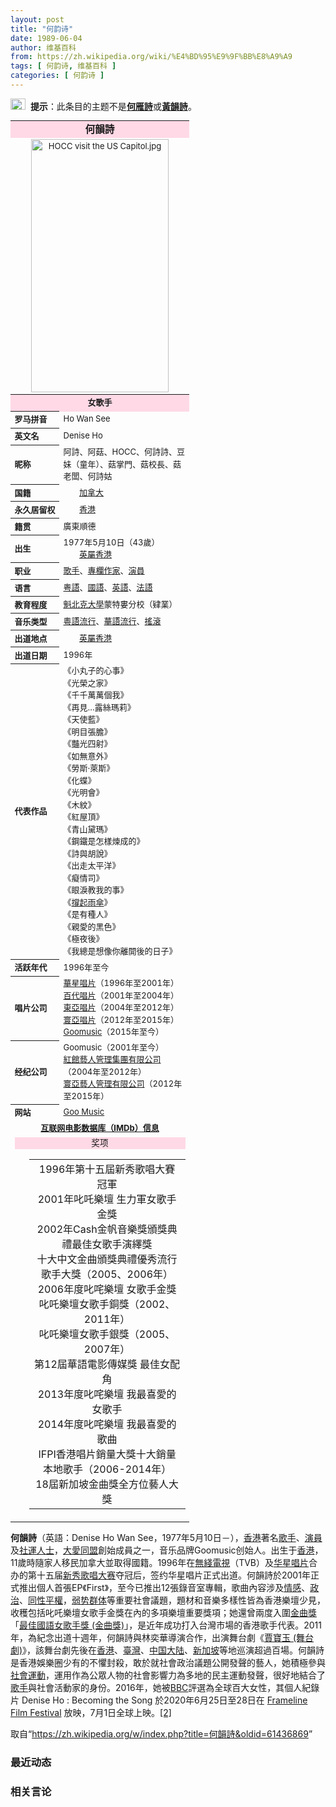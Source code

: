 ```yaml
---
layout: post
title: "何韵诗"
date: 1989-06-04
author: 维基百科
from: https://zh.wikipedia.org/wiki/%E4%BD%95%E9%9F%BB%E8%A9%A9
tags: [ 何韵诗, 维基百科 ]
categories: [ 何韵诗 ]
---
```

<div class="mw-parser-output"><div role="note" class="hatnote navigation-not-searchable"><a href="/wiki/Wikipedia:%E6%B6%88%E6%AD%A7%E4%B9%89" title="Wikipedia:消歧义"><img alt="Confusion grey.svg" src="//upload.wikimedia.org/wikipedia/commons/thumb/f/fb/Confusion_grey.svg/24px-Confusion_grey.svg.png" decoding="async" width="24" height="18" srcset="//upload.wikimedia.org/wikipedia/commons/thumb/f/fb/Confusion_grey.svg/36px-Confusion_grey.svg.png 1.5x, //upload.wikimedia.org/wikipedia/commons/thumb/f/fb/Confusion_grey.svg/48px-Confusion_grey.svg.png 2x" data-file-width="260" data-file-height="200"></a>&nbsp;&nbsp;<b>提示</b>：此条目的主题不是<b><a href="/wiki/%E4%BD%95%E9%9B%81%E8%A9%A9" title="何雁詩">何雁詩</a></b>或<b><a href="/wiki/%E9%BB%83%E9%9F%BB%E8%A9%A9" title="黃韻詩">黃韻詩</a></b>。</div> 

<div id="noteTA-e10501c2" class="noteTA"><div class="noteTA-local"><div data-noteta-code="zh-cn:蒙特利尔;zh-hans:蒙特利尔;zh-hk:滿地可;zh-tw:蒙特婁;"></div></div></div>
<table class="infobox vcard plainlist" cellspacing="3" style="border-spacing:3px;width:22em;text-align:left;font-size:small;line-height:1.5em"><tbody><tr><th colspan="2" style="text-align:center;font-size:125%;font-weight:bold;font-size: 120%; background: #FFD9E6;"><span class="fn">何韻詩</span></th></tr><tr><td colspan="2" style="text-align:center"><a href="/wiki/File:HOCC_visit_the_US_Capitol.jpg" class="image"><img alt="HOCC visit the US Capitol.jpg" src="//upload.wikimedia.org/wikipedia/commons/thumb/e/e7/HOCC_visit_the_US_Capitol.jpg/220px-HOCC_visit_the_US_Capitol.jpg" decoding="async" width="220" height="405" srcset="//upload.wikimedia.org/wikipedia/commons/thumb/e/e7/HOCC_visit_the_US_Capitol.jpg/330px-HOCC_visit_the_US_Capitol.jpg 1.5x, //upload.wikimedia.org/wikipedia/commons/thumb/e/e7/HOCC_visit_the_US_Capitol.jpg/440px-HOCC_visit_the_US_Capitol.jpg 2x" data-file-width="621" data-file-height="1142"></a></td></tr><tr><th colspan="2" class="title role" style="text-align:center;background: #FFD9E6;;">女歌手</th></tr><tr><th scope="row" style="text-align:left;white-space:nowrap;;">罗马拼音</th><td style=""><span class="nickname" lang="en">Ho Wan See</span></td></tr><tr><th scope="row" style="text-align:left;white-space:nowrap;;">英文名</th><td style=""><span class="nickname" lang="en">Denise Ho</span></td></tr><tr><th scope="row" style="text-align:left;white-space:nowrap;;">昵称</th><td class="nickname" style="">阿詩、阿菇、HOCC、何詩詩、豆妹（童年）、菇掌門、菇校長、菇老闆、何詩姑</td></tr><tr><th scope="row" style="text-align:left;white-space:nowrap;;">国籍</th><td class="category" style=""><span class="flagicon"><img alt="" src="//upload.wikimedia.org/wikipedia/commons/thumb/d/d9/Flag_of_Canada_%28Pantone%29.svg/22px-Flag_of_Canada_%28Pantone%29.svg.png" decoding="async" width="22" height="11" class="thumbborder" srcset="//upload.wikimedia.org/wikipedia/commons/thumb/d/d9/Flag_of_Canada_%28Pantone%29.svg/33px-Flag_of_Canada_%28Pantone%29.svg.png 1.5x, //upload.wikimedia.org/wikipedia/commons/thumb/d/d9/Flag_of_Canada_%28Pantone%29.svg/44px-Flag_of_Canada_%28Pantone%29.svg.png 2x" data-file-width="1200" data-file-height="600">&nbsp;</span><a href="/wiki/%E5%8A%A0%E6%8B%BF%E5%A4%A7" title="加拿大">加拿大</a></td></tr><tr><th scope="row" style="text-align:left;white-space:nowrap;;">永久居留权</th><td style=""><span class="flagicon"><img alt="" src="//upload.wikimedia.org/wikipedia/commons/thumb/5/5b/Flag_of_Hong_Kong.svg/22px-Flag_of_Hong_Kong.svg.png" decoding="async" width="22" height="15" class="thumbborder" srcset="//upload.wikimedia.org/wikipedia/commons/thumb/5/5b/Flag_of_Hong_Kong.svg/33px-Flag_of_Hong_Kong.svg.png 1.5x, //upload.wikimedia.org/wikipedia/commons/thumb/5/5b/Flag_of_Hong_Kong.svg/44px-Flag_of_Hong_Kong.svg.png 2x" data-file-width="900" data-file-height="600">&nbsp;</span><a href="/wiki/%E9%A6%99%E6%B8%AF" title="香港">香港</a></td></tr><tr><th scope="row" style="text-align:left;white-space:nowrap;;">籍贯</th><td style="">廣東順德</td></tr><tr><th scope="row" style="text-align:left;white-space:nowrap;;">出生</th><td style=""><span style="display:none"> (<span class="bday">1977-05-10</span>) </span>1977年5月10日<span class="noprint ForceAgeToShow">（<span class="currentage"></span>43歲）</span><br><span class="birthplace"><span class="flagicon"><img alt="" src="//upload.wikimedia.org/wikipedia/commons/thumb/5/51/Flag_of_Hong_Kong_%281959%E2%80%931997%29.svg/22px-Flag_of_Hong_Kong_%281959%E2%80%931997%29.svg.png" decoding="async" width="22" height="11" class="thumbborder" srcset="//upload.wikimedia.org/wikipedia/commons/thumb/5/51/Flag_of_Hong_Kong_%281959%E2%80%931997%29.svg/33px-Flag_of_Hong_Kong_%281959%E2%80%931997%29.svg.png 1.5x, //upload.wikimedia.org/wikipedia/commons/thumb/5/51/Flag_of_Hong_Kong_%281959%E2%80%931997%29.svg/44px-Flag_of_Hong_Kong_%281959%E2%80%931997%29.svg.png 2x" data-file-width="1200" data-file-height="600">&nbsp;</span><a href="/wiki/%E8%8B%B1%E5%B1%AC%E9%A6%99%E6%B8%AF" title="英屬香港">英屬香港</a></span></td></tr><tr><th scope="row" style="text-align:left;white-space:nowrap;;">职业</th><td class="role" style=""><a href="/wiki/%E6%AD%8C%E6%89%8B" title="歌手">歌手</a>、<a href="/wiki/%E5%B0%88%E6%AC%84%E4%BD%9C%E5%AE%B6" title="專欄作家">專欄作家</a>、<a href="/wiki/%E6%BC%94%E5%93%A1" title="演員">演員</a></td></tr><tr><th scope="row" style="text-align:left;white-space:nowrap;;">语言</th><td style=""><a href="/wiki/%E7%B2%A4%E8%AF%AD" title="粤语">粤語</a>、<a href="/wiki/%E6%99%AE%E9%80%9A%E8%A9%B1" class="mw-redirect" title="普通話">國語</a>、<a href="/wiki/%E8%8B%B1%E8%AA%9E" class="mw-redirect" title="英語">英語</a>、<a href="/wiki/%E6%B3%95%E8%AA%9E" class="mw-redirect" title="法語">法語</a></td></tr><tr><th scope="row" style="text-align:left;white-space:nowrap;;">教育程度</th><td style=""><a href="/wiki/%E9%AD%81%E5%8C%97%E5%85%8B%E5%A4%A7%E5%AD%B8" class="mw-redirect" title="魁北克大學">魁北克大學</a>蒙特婁分校（肄業）</td></tr><tr><th scope="row" style="text-align:left;white-space:nowrap;;">音乐类型</th><td class="category" style=""><a href="/wiki/%E7%B2%B5%E8%AA%9E%E6%B5%81%E8%A1%8C%E9%9F%B3%E6%A8%82" title="粵語流行音樂">粵語流行</a>、<a href="/wiki/%E8%8F%AF%E8%AA%9E%E6%B5%81%E8%A1%8C%E9%9F%B3%E6%A8%82" title="華語流行音樂">華語流行</a>、<a href="/wiki/%E6%90%96%E6%BB%BE%E6%A8%82" class="mw-redirect" title="搖滾樂">搖滾</a></td></tr><tr><th scope="row" style="text-align:left;white-space:nowrap;;">出道地点</th><td style=""><span class="flagicon"><img alt="" src="//upload.wikimedia.org/wikipedia/commons/thumb/5/51/Flag_of_Hong_Kong_%281959%E2%80%931997%29.svg/22px-Flag_of_Hong_Kong_%281959%E2%80%931997%29.svg.png" decoding="async" width="22" height="11" class="thumbborder" srcset="//upload.wikimedia.org/wikipedia/commons/thumb/5/51/Flag_of_Hong_Kong_%281959%E2%80%931997%29.svg/33px-Flag_of_Hong_Kong_%281959%E2%80%931997%29.svg.png 1.5x, //upload.wikimedia.org/wikipedia/commons/thumb/5/51/Flag_of_Hong_Kong_%281959%E2%80%931997%29.svg/44px-Flag_of_Hong_Kong_%281959%E2%80%931997%29.svg.png 2x" data-file-width="1200" data-file-height="600">&nbsp;</span><a href="/wiki/%E8%8B%B1%E5%B1%AC%E9%A6%99%E6%B8%AF" title="英屬香港">英屬香港</a></td></tr><tr><th scope="row" style="text-align:left;white-space:nowrap;;">出道日期</th><td style="">1996年</td></tr><tr><th scope="row" style="text-align:left;white-space:nowrap;;">代表作品</th><td style="">《小丸子的心事》<br>《光榮之家》<br> 《千千萬萬個我》<br> 《再見…露絲瑪莉》<br> 《天使藍》<br>《明目張膽》<br>《豔光四射》<br>《如無意外》<br>《勞斯·萊斯》<br>《化蝶》<br>《光明會》<br>《木紋》<br>《紅屋頂》<br>《青山黛瑪》<br>《鋼鐵是怎樣煉成的》<br>《詩與胡說》<br>《出走太平洋》<br>《癡情司》<br>《眼淚教我的事》<br> 《<a href="/wiki/%E6%92%90%E8%B5%B7%E9%9B%A8%E5%82%98" title="撐起雨傘">撐起雨傘</a>》<br> 《是有種人》<br>《親愛的黑色》<br> 《極夜後》<br> 《我總是想像你離開後的日子》</td></tr><tr><th scope="row" style="text-align:left;white-space:nowrap;;">活跃年代</th><td style="">1996年至今</td></tr><tr><th scope="row" style="text-align:left;white-space:nowrap;;">唱片公司</th><td class="org" style=""><a href="/wiki/%E8%8F%AF%E6%98%9F%E5%94%B1%E7%89%87" title="華星唱片">華星唱片</a>（1996年至2001年）<br><a href="/wiki/%E7%99%BE%E4%BB%A3%E5%94%B1%E7%89%87_(%E9%A6%99%E6%B8%AF)" title="百代唱片 (香港)">百代唱片</a>（2001年至2004年）<br><a href="/wiki/%E6%9D%B1%E4%BA%9E%E5%94%B1%E7%89%87_(%E9%9B%86%E5%9C%98)" title="東亞唱片 (集團)">東亞唱片</a>（2004年至2012年）<br><a href="/wiki/%E5%AF%B0%E4%BA%9E%E5%94%B1%E7%89%87" title="寰亞唱片">寰亞唱片</a>（2012年至2015年）<br><a href="/wiki/Goomusic" class="mw-redirect" title="Goomusic">Goomusic</a>（2015年至今）</td></tr><tr><th scope="row" style="text-align:left;white-space:nowrap;;">经纪公司</th><td class="org" style="">Goomusic（2001年至今）<br><a href="/w/index.php?title=%E7%B4%85%E9%A4%A8%E8%97%9D%E4%BA%BA%E7%AE%A1%E7%90%86%E9%9B%86%E5%9C%98%E6%9C%89%E9%99%90%E5%85%AC%E5%8F%B8&amp;action=edit&amp;redlink=1" class="new" title="紅館藝人管理集團有限公司（页面不存在）">紅館藝人管理集團有限公司</a>（2004年至2012年）<br><a href="/w/index.php?title=%E5%AF%B0%E4%BA%9E%E8%97%9D%E4%BA%BA%E7%AE%A1%E7%90%86%E6%9C%89%E9%99%90%E5%85%AC%E5%8F%B8&amp;action=edit&amp;redlink=1" class="new" title="寰亞藝人管理有限公司（页面不存在）">寰亞藝人管理有限公司</a>（2012年至2015年）<br></td></tr><tr><th scope="row" style="text-align:left;white-space:nowrap;;">网站</th><td class="url" style=""><span class="url"><a rel="nofollow" class="external text" href="http://www.goomusic.com.hk">Goo Music</a></span></td></tr><tr><td colspan="2" style="text-align:center;"><b><a href="https://www.imdb.com/name/nm1481335/" class="extiw" title="imdbname:1481335">互联网电影数据库（IMDb）信息</a></b></td></tr><tr class="note"><td colspan="2" style="text-align:center;"><div class="NavFrame collapsed" style="border: none; padding: 0;">
<div class="NavHead" style="font-size: 105%; background-color: #FFD9E6;">奖项</div>
<ul class="NavContent" style="list-style: none none; margin-left: 0; text-align: left; font-size: 105%; margin-top: 0; margin-bottom: 0; line-height: inherit;"><li style="line-height: inherit; margin: 0"><table width="100%">
<tbody><tr><td colspan="2" style="text-align:center;">1996年第十五屆新秀歌唱大賽 冠軍<br>2001年叱吒樂壇 生力軍女歌手金獎<br> 2002年Cash金帆音樂獎頒獎典禮最佳女歌手演繹獎<br>十大中文金曲頒獎典禮優秀流行歌手大獎（2005、2006年）<br>2006年度叱咤樂壇 女歌手金獎<br> 叱吒樂壇女歌手銅獎（2002、2011年）<br>叱吒樂壇女歌手銀獎（2005、2007年）<br>第12屆華語電影傳媒獎 最佳女配角<br>2013年度叱咤樂壇 我最喜愛的女歌手<br>2014年度叱咤樂壇 我最喜愛的歌曲<br>IFPI香港唱片銷量大獎十大銷量本地歌手（2006-2014年）<br>18屆新加坡金曲獎全方位藝人大獎<br></td></tr>
 </tbody></table></li></ul>
</div></td></tr></tbody></table>
<p><b>何韻詩</b>（英語：<span lang="en">Denise Ho Wan See</span>，1977年5月10日<span class="useeditintro" title="Template:BLP editintro">－</span>），<a href="/wiki/%E9%A6%99%E6%B8%AF" title="香港">香港</a>著名<a href="/wiki/%E6%AD%8C%E6%89%8B" title="歌手">歌手</a>、<a href="/wiki/%E6%BC%94%E5%93%A1" title="演員">演員</a>及<a href="/wiki/%E7%A4%BE%E9%81%8B%E4%BA%BA%E5%A3%AB" class="mw-redirect" title="社運人士">社運人士</a>，<a href="/wiki/%E5%A4%A7%E6%84%9B%E5%90%8C%E7%9B%9F" title="大愛同盟">大愛同盟</a>創始成員之一，音乐品牌Goomusic创始人。出生于<a href="/wiki/%E9%A6%99%E6%B8%AF" title="香港">香港</a>，11歲時隨家人移民加拿大並取得國籍。1996年在<a href="/wiki/%E7%84%A1%E7%B6%AB%E9%9B%BB%E8%A6%96" class="mw-redirect" title="無綫電視">無綫電視</a>（TVB）及<a href="/wiki/%E5%8D%8E%E6%98%9F%E5%94%B1%E7%89%87" class="mw-redirect" title="华星唱片">华星唱片</a>合办的第十五届<a href="/wiki/%E6%96%B0%E7%A7%80%E6%AD%8C%E5%94%B1%E5%A4%A7%E8%B3%BD" class="mw-redirect" title="新秀歌唱大賽">新秀歌唱大赛</a>夺冠后，签约华星唱片正式出道。何韻詩於2001年正式推出個人首張EP《First》，至今已推出12張錄音室專輯，歌曲內容涉及<a href="/wiki/%E6%83%85%E6%84%9F" class="mw-disambig" title="情感">情感</a>、<a href="/wiki/%E6%94%BF%E6%B2%BB" title="政治">政治</a>、<a href="/wiki/LGBT%E6%AC%8A%E5%88%A9%E9%81%8B%E5%8B%95" title="LGBT權利運動">同性平權</a>，<a href="/wiki/%E5%BC%B1%E5%8A%BF%E7%BE%A4%E4%BD%93" title="弱势群体">弱势群体</a>等重要社會議題，題材和音樂多樣性皆為香港樂壇少見，收穫包括叱吒樂壇女歌手金獎在內的多項樂壇重要獎項；她還曾兩度入圍<a href="/wiki/%E9%87%91%E6%9B%B2%E7%8D%8E" title="金曲獎">金曲獎</a>「<a href="/wiki/%E6%9C%80%E4%BD%B3%E5%9C%8B%E8%AA%9E%E5%A5%B3%E6%AD%8C%E6%89%8B%E7%8D%8E_(%E9%87%91%E6%9B%B2%E7%8D%8E)" title="最佳國語女歌手獎 (金曲獎)">最佳國語女歌手獎 (金曲獎)</a>」，是近年成功打入台灣市場的香港歌手代表。2011年，為紀念出道十週年，何韻詩與林奕華導演合作，出演舞台劇《<a href="/wiki/%E8%B3%88%E5%AF%B6%E7%8E%89_(%E8%88%9E%E5%8F%B0%E5%8A%87)" title="賈寶玉 (舞台劇)">賈寶玉 (舞台劇)</a>》，該舞台劇先後在<a href="/wiki/%E9%A6%99%E6%B8%AF" title="香港">香港</a>、<a href="/wiki/%E8%87%BA%E7%81%A3" title="臺灣">臺灣</a>、<a href="/wiki/%E4%B8%AD%E5%9B%BD%E5%A4%A7%E9%99%86" title="中国大陆">中国大陆</a>、<a href="/wiki/%E6%96%B0%E5%8A%A0%E5%9D%A1" title="新加坡">新加坡</a>等地巡演超過百場。何韻詩是香港娛樂圈少有的不懼封殺，敢於就社會政治議題公開發聲的藝人，她積極參與<a href="/wiki/%E7%A4%BE%E6%9C%83%E9%81%8B%E5%8B%95" title="社會運動">社會運動</a>，運用作為公眾人物的社會影響力為多地的民主運動發聲，很好地結合了<a href="/wiki/%E6%AD%8C%E6%89%8B" title="歌手">歌手</a>與社會活動家的身份。2016年，她被<a href="/wiki/%E8%8B%B1%E5%9B%BD%E5%B9%BF%E6%92%AD%E5%85%AC%E5%8F%B8" title="英国广播公司">BBC</a>評選為全球百大女性，其個人紀錄片 Denise Ho&nbsp;: Becoming the Song 於2020年6月25日至28日在 <a class="external text" href="https://en.m.wikipedia.org/wiki/Frameline_Film_Festival">Frameline Film Festival</a> 放映，7月1日全球上映。<a rel="nofollow" class="external autonumber" href="https://s.nextmedia.com/realtime/a.php?i=20200618&amp;s=7018882&amp;a=61068039">[2]</a>
</p>
</div><noscript><img src="//zh.wikipedia.org/wiki/Special:CentralAutoLogin/start?type=1x1" alt="" title="" width="1" height="1" style="border: none; position: absolute;"></noscript>
<div class="printfooter">取自“<a dir="ltr" href="https://zh.wikipedia.org/w/index.php?title=何韻詩&amp;oldid=61436869">https://zh.wikipedia.org/w/index.php?title=何韻詩&amp;oldid=61436869</a>”</div><div id="recent-news"><h3>最近动态</h3><ul></ul></div><div id="open-opinion"><h3>相关言论</h3><ul></ul></div>